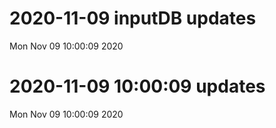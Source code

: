 
# 2020-11-09 inputDB updates 
 Mon Nov 09 10:00:09 2020 


# 2020-11-09 10:00:09 updates 
 Mon Nov 09 10:00:09 2020 

